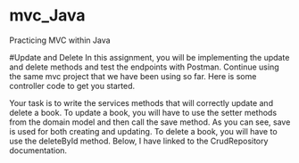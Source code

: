 # mvc_Java
Practicing MVC within Java

#Update and Delete
In this assignment, you will be implementing the update and delete methods and test the endpoints with Postman. 
Continue using the same mvc project that we have been using so far. Here is some controller code to get you started.

Your task is to write the services methods that will correctly update and delete a book. 
To update a book, you will have to use the setter methods from the domain model and then call the save method. 
As you can see, save is used for both creating and updating. 
To delete a book, you will have to use the deleteById method. 
Below, I have linked to the CrudRepository documentation.
